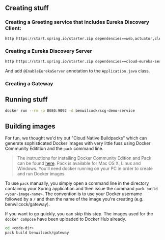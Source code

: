 ## Creating stuff

### Creating a Greeting service that includes Eureka Discovery Client:

```bash
http https://start.spring.io/starter.zip dependencies==web,actuator,cloud-eureka baseDir==service name==service applicationName==Service groupId==com.scg artifactId==service | tar -xzvf -
```

### Creating a Eureka Discovery Server

```bash
http https://start.spring.io/starter.zip dependencies==cloud-eureka-server baseDir==registry name==registry applicationName==registry groupId==com.scg artifactId==registry javaVersion==11 | tar -xzvf -
```

And add `@EnableEurekaServer` annotation to the `Application.java` class.

### Creating a Gateway

## Running stuff

```bash
docker run --rm -p 8080:9092 -d benwilcock/scg-demo-service
```

## Building images

For fun, we thought we'd try out "Cloud Native Buildpacks" which can generate sophisticated Docker images with very 
little fuss using Docker Community Editition and the `pack` command line. 

> The instructions for installing Docker Community Edition and Pack can be found [here][1]. Pack is available for 
Mac OS X, Linux and Windows. You'll need docker running on your PC in order to create and run Docker images

To use `pack` manually, you simply open a command line in the directory containing your Spring application and then issue 
the command `pack build <your-image-name>`. The convention is to use your Docker username followed by a `/` and then
the name of the image you're creating (e.g. benwilcock/gateway).

If you want to go quickly, you can skip this step. The images used for the `docker compose` have been uploaded to 
Docker Hub already.

```bash
cd <code-dir>
pack build benwilcock/gateway
```


[1]: https://buildpacks.io/docs/app-journey/
